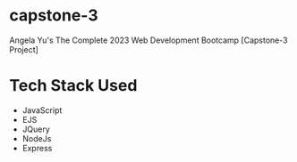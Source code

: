 # capstone-3

Angela Yu's The Complete 2023 Web Development Bootcamp [Capstone-3 Project]

# Tech Stack Used
<ul>
<li>JavaScript</li>
<li>EJS</li>
<li>JQuery</li>
<li>NodeJs</li>
<li>Express</li>
</ul>
